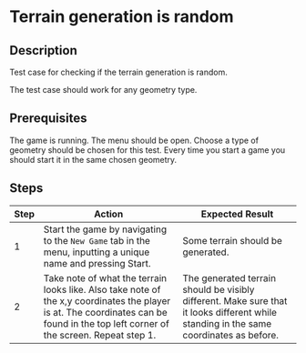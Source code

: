 # Terrain generation is random

## Description
Test case for checking if the terrain generation is random.

The test case should work for any geometry type.

## Prerequisites
The game is running. The menu should be open. Choose a type of geometry should be chosen for this test. Every time you start a game you should start it in the same chosen geometry.

## Steps
| Step | Action | Expected Result |
| -------- | -------- | -------- |
| 1 | Start the game by navigating to the `New Game` tab in the menu, inputting a unique name and pressing Start. | Some terrain should be generated. |
| 2 | Take note of what the terrain looks like. Also take note of the x,y coordinates the player is at. The coordinates can be found in the top left corner of the screen. Repeat step 1. | The generated terrain should be visibly different. Make sure that it looks different while standing in the same coordinates as before. |

